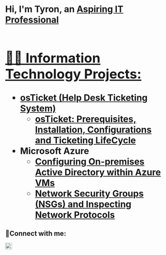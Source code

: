 <h1>Hi, I'm Tyron, an <a href="https://linkedin.com/in/TyronStewart/">Aspiring IT Professional <h1></h1>

<h2>👨‍💻 Information Technology Projects:</h2>

- <b>osTicket (Help Desk Ticketing System)</b>
  - [osTicket: Prerequisites, Installation, Configurations and Ticketing LifeCycle](https://github.com/Tstewart2408/osticket-prereqs)
- <b>Microsoft Azure</b>
  - [Configuring On-premises Active Directory within Azure VMs](https://github.com/Tstewart2408/Configure-Ad.git)
  - [Network Security Groups (NSGs) and Inspecting Network Protocols](https://github.com/Tstewart2408/Azure-Network-Protocols-.git)

<h2>🤳Connect with me:</h2>

[<img align="left" alt="Josh | LinkedIn" width="22px" src="https://cdn.jsdelivr.net/npm/simple-icons@v3/icons/linkedin.svg" />][linkedin]


[linkedin]: https://linkedin.com/in/TyronStewart
